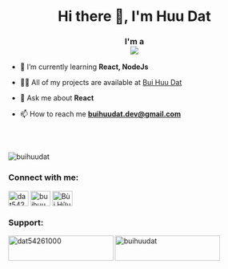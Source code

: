 <h1 align="center">Hi there 👋, I'm Huu Dat</h1>
<h3 align="center">I'm a <br/>
  <img src="https://readme-typing-svg.herokuapp.com/?lines=developer;designer;freelancer&font=Fira%20Code&center=true&width=380&height=50">
</h3>

- 🌱 I’m currently learning **React, NodeJs**

- 👨‍💻 All of my projects are available at [Bui Huu Dat](https://buihuudat.vercel.app/)

- 💬 Ask me about **React**

- 📫 How to reach me **buihuudat.dev@gmail.com**




<br/>
<br/>


<!-- <p>&nbsp;<img align="center" src="https://github-readme-stats.vercel.app/api?username=buihuudat&show_icons=true&locale=en" alt="buihuudat" /></p>

<br/><p><img align="center" src="https://github-readme-stats.vercel.app/api/top-langs?username=buihuudat&show_icons=true&theme=prussian &locale=en&layout=compact" alt="buihuudat" /></p><br/> -->

<p><img align="center" src="https://github-readme-streak-stats.herokuapp.com/?user=buihuudat&&theme=prussian" alt="buihuudat" /></p>
<!-- ![BuiHuuDat's wakatime stats](https://github-readme-stats.vercel.app/api/wakatime?username=buihuudat&theme=tokyonight) -->






<h3 align="left">Connect with me:</h3>
<p align="left">
<a href="https://twitter.com/dat54261001" target="_blank"><img align="center" src="https://raw.githubusercontent.com/rahuldkjain/github-profile-readme-generator/master/src/images/icons/Social/twitter.svg" alt="dat54261001" height="30" width="40" /></a>
<a href="https://instagram.com/buihuudat_" target="_blank"><img align="center" src="https://raw.githubusercontent.com/rahuldkjain/github-profile-readme-generator/master/src/images/icons/Social/instagram.svg" alt="buihuudat_" height="30" width="40" /></a>
<a href="https://www.youtube.com/channel/UCEt_3J34Gnx_HaWeMcCX9xw" target="_blank"><img align="center" src="https://raw.githubusercontent.com/rahuldkjain/github-profile-readme-generator/master/src/images/icons/Social/youtube.svg" alt="Bùi Hữu Đạt" height="30" width="40" /></a>
</p>

<h3 align="left">Support:</h3>
<p><a href="https://www.buymeacoffee.com/dat54261000"> <img align="left" src="https://cdn.buymeacoffee.com/buttons/v2/default-yellow.png" height="50" width="210" alt="dat54261000" /></a><a href="https://ko-fi.com/buihuudat"> <img align="left" src="https://cdn.ko-fi.com/cdn/kofi3.png?v=3" height="50" width="210" alt="buihuudat" /></a></p>
